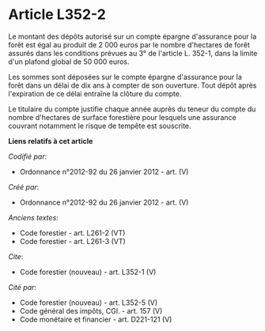 # Article L352-2

Le montant des dépôts autorisé sur un compte épargne d'assurance pour la forêt est égal au produit de 2 000 euros par le
nombre d'hectares de forêt assurés dans les conditions prévues au 3° de l'article L. 352-1, dans la limite d'un plafond
global de 50 000 euros. 

Les sommes sont déposées sur le compte épargne d'assurance pour la forêt dans un délai de dix ans à compter de son ouverture.
Tout dépôt après l'expiration de ce délai entraîne la clôture du compte. 

Le titulaire du compte justifie chaque année auprès du teneur du compte du nombre d'hectares de surface forestière pour
lesquels une assurance couvrant notamment le risque de tempête est souscrite.

**Liens relatifs à cet article**

_Codifié par_:

  - Ordonnance n°2012-92 du 26 janvier 2012 - art. (V)

_Créé par_:

  - Ordonnance n°2012-92 du 26 janvier 2012 - art. (V)

_Anciens textes_:

  - Code forestier - art. L261-2 (VT)
  - Code forestier - art. L261-3 (VT)

_Cite_:

  - Code forestier (nouveau) - art. L352-1 (V)

_Cité par_:

  - Code forestier (nouveau) - art. L352-5 (V)
  - Code général des impôts, CGI. - art. 157 (V)
  - Code monétaire et financier - art. D221-121 (V)
